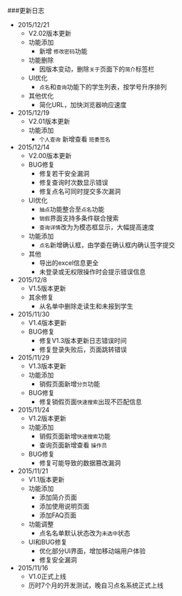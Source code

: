 ﻿
###更新日志
* 2015/12/21
    * V2.02版本更新
    * 功能添加
        * 新增 `修改密码`功能
    * 功能删除
        * 因版本变动，删除`关于`页面下的`简介`标签栏
    * UI优化
        * `点名`和`查询`功能下的学生列表，按学号升序排列
    * 其他优化
        * 简化URL，加快浏览器响应速度
* 2015/12/19
    * V2.01版本更新
    * 功能添加
        * `个人查询` 新增查看 `班委签名`
* 2015/12/14
    * V2.00版本更新
    * BUG修复
        * 修复若干安全漏洞
        * 修复查询时次数显示错误
        * 修复点名可同时提交多次漏洞
    * UI优化
        * `抽点`功能整合至`点名`功能
        * `销假`界面支持多条件联合搜索
        * `查询详情`改为为模态框显示，大幅提高速度
    * 功能添加
        * `点名`新增确认框，由学委在确认框内确认签字提交
    * 其他
        * 导出的excel信息更全
        * 未登录或无权限操作时会提示错误信息
* 2015/12/8
    * V1.5版本更新
    * 其余修复
        * 从名单中删除走读生和未报到学生
* 2015/11/30
    * V1.4版本更新
    * BUG修复
        * 修复V1.3版本更新日志错误时间
        * 修复登录失败后，页面跳转错误
* 2015/11/29
    * V1.3版本更新
    * 功能添加
        * 销假页面新增`分页`功能
    * BUG修复
        * 修复销假页面`快速搜索`出现不匹配信息  
* 2015/11/24
    * V1.2版本更新
    * 功能添加
        * 销假页面新增`快速搜索`功能
        * 查询页面新增查看 `操作员` 
    * BUG修复
        * 修复可能导致的数据篡改漏洞
* 2015/11/21
    * V1.1版本更新
    * 功能添加
        * 添加简介页面
        * 添加使用说明页面
        * 添加FAQ页面
    * 功能调整
        * 点名名单默认状态改为`未选中`状态
    * UI和BUG修复
        * 优化部分UI界面，增加移动端用户体验
        * 修复安全漏洞
* 2015/11/16
    * V1.0正式上线
    * 历时7个月的开发测试，晚自习点名系统正式上线